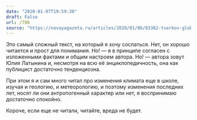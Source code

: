 ```yaml
---
date: "2020-01-07T19:59:30"
draft: False
url: /786
source: "https://novayagazeta.ru/articles/2020/01/06/83362-tserkov-globalnogo-potepleniya"
---
```


Это самый сложный текст, на который я хочу сослаться. Нет, он хорошо читается и прост для понимания. Но! — я в принципе согласен с изложенными фактами и общим настроем автора. Но! — автора зовут Юлия Латынина и, несмотря на всю её энциклопедичность, она как публицист достаточно тенденциозна. 

При этом я и сам много читал про изменения климата еще в школе, изучая и геологию, и метеорологию, и поэтому изменения последних лет, носят ли они антропогенный характер или нет, я воспринимаю достаточно спокойно.

Короче, если еще не читали, читайте, вреда не будет.
